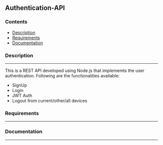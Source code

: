 ## Authentication-API

### Contents
* [Description](#Description)
* [Requirements](#Requirements)
* [Documentation](#Documentation)

### Description
----
This is a REST API developed using Node.js that implememts the user authentication. Following are the functionalities available:

* SignUp
* Login
* JWT Auth
* Logout from current/other/all devices


### Requirements
----

### Documentation
----